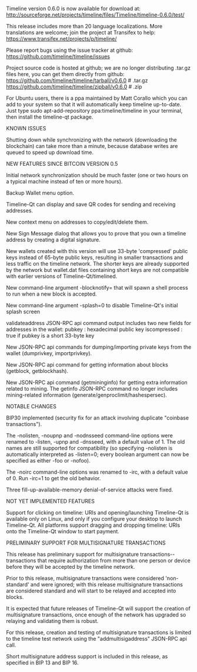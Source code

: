 Timeline version 0.6.0 is now available for download at:
http://sourceforge.net/projects/timeline/files/Timeline/timeline-0.6.0/test/

This release includes more than 20 language localizations.
More translations are welcome; join the
project at Transifex to help:
https://www.transifex.net/projects/p/timeline/

Please report bugs using the issue tracker at github:
https://github.com/timeline/timeline/issues

Project source code is hosted at github; we are no longer
distributing .tar.gz files here, you can get them
directly from github:
https://github.com/timeline/timeline/tarball/v0.6.0  # .tar.gz
https://github.com/timeline/timeline/zipball/v0.6.0  # .zip

For Ubuntu users, there is a ppa maintained by Matt Corallo which
you can add to your system so that it will automatically keep
timeline up-to-date.  Just type
sudo apt-add-repository ppa:timeline/timeline
in your terminal, then install the timeline-qt package.


KNOWN ISSUES

Shutting down while synchronizing with the network
(downloading the blockchain) can take more than a minute,
because database writes are queued to speed up download
time.


NEW FEATURES SINCE BITCOIN VERSION 0.5

Initial network synchronization should be much faster
(one or two hours on a typical machine instead of ten or more
hours).

Backup Wallet menu option.

Timeline-Qt can display and save QR codes for sending
and receiving addresses.

New context menu on addresses to copy/edit/delete them.

New Sign Message dialog that allows you to prove that you
own a timeline address by creating a digital
signature.

New wallets created with this version will
use 33-byte 'compressed' public keys instead of
65-byte public keys, resulting in smaller
transactions and less traffic on the timeline
network. The shorter keys are already supported
by the network but wallet.dat files containing
short keys are not compatible with earlier
versions of Timeline-Qt/timelined.

New command-line argument -blocknotify=<command>
that will spawn a shell process to run <command> 
when a new block is accepted.

New command-line argument -splash=0 to disable
Timeline-Qt's initial splash screen

validateaddress JSON-RPC api command output includes
two new fields for addresses in the wallet:
pubkey : hexadecimal public key
iscompressed : true if pubkey is a short 33-byte key

New JSON-RPC api commands for dumping/importing
private keys from the wallet (dumprivkey, importprivkey).

New JSON-RPC api command for getting information about
blocks (getblock, getblockhash).

New JSON-RPC api command (getmininginfo) for getting
extra information related to mining. The getinfo
JSON-RPC command no longer includes mining-related
information (generate/genproclimit/hashespersec).



NOTABLE CHANGES

BIP30 implemented (security fix for an attack involving
duplicate "coinbase transactions").

The -nolisten, -noupnp and -nodnsseed command-line
options were renamed to -listen, -upnp and -dnsseed,
with a default value of 1. The old names are still
supported for compatibility (so specifying -nolisten
is automatically interpreted as -listen=0; every
boolean argument can now be specified as either
-foo or -nofoo).

The -noirc command-line options was renamed to
-irc, with a default value of 0. Run -irc=1 to
get the old behavior.

Three fill-up-available-memory denial-of-service
attacks were fixed.


NOT YET IMPLEMENTED FEATURES

Support for clicking on timeline: URIs and
opening/launching Timeline-Qt is available only on Linux,
and only if you configure your desktop to launch
Timeline-Qt. All platforms support dragging and dropping
timeline: URIs onto the Timeline-Qt window to start
payment.


PRELIMINARY SUPPORT FOR MULTISIGNATURE TRANSACTIONS

This release has preliminary support for multisignature
transactions-- transactions that require authorization
from more than one person or device before they
will be accepted by the timeline network.

Prior to this release, multisignature transactions
were considered 'non-standard' and were ignored;
with this release multisignature transactions are
considered standard and will start to be relayed
and accepted into blocks.

It is expected that future releases of Timeline-Qt
will support the creation of multisignature transactions,
once enough of the network has upgraded so relaying
and validating them is robust.

For this release, creation and testing of multisignature
transactions is limited to the timeline test network using
the "addmultisigaddress" JSON-RPC api call.

Short multisignature address support is included in this
release, as specified in BIP 13 and BIP 16.
